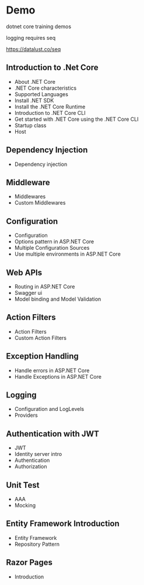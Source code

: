 # Demo
dotnet core training demos

logging requires seq

https://datalust.co/seq


## Introduction to .Net Core
- About .NET Core	
- .NET Core characteristics	
- Supported Languages	
- Install .NET SDK	
- Install the .NET Core Runtime	
- Introduction to .NET Core CLI	
- Get started with .NET Core using the .NET Core CLI	
- Startup class	
- Host	
	
## Dependency Injection
- Dependency injection	
	
## Middleware 
- Middlewares	
- Custom Middlewares	
	
## Configuration
- Configuration	
- Options pattern in ASP.NET Core	
- Multiple Configuration Sources	
- Use multiple environments in ASP.NET Core	
	
## Web APIs  
- Routing in ASP.NET Core	
- Swagger ui	
- Model binding and Model Validation	
	
## Action Filters 
- Action Filters	
- Custom Action Filters	
	
## Exception Handling
- Handle errors in ASP.NET Core	
- Handle Exceptions in ASP.NET Core	
	
## Logging
- Configuration and LogLevels	
- Providers	
	
## Authentication with JWT
- JWT	
- Identity server intro	
- Authentication	
- Authorization	
	
	
## Unit Test 
- AAA	
- Mocking	
	
## Entity Framework Introduction 	
- Entity Framework	
- Repository Pattern	
	
## Razor Pages 
- Introduction	
